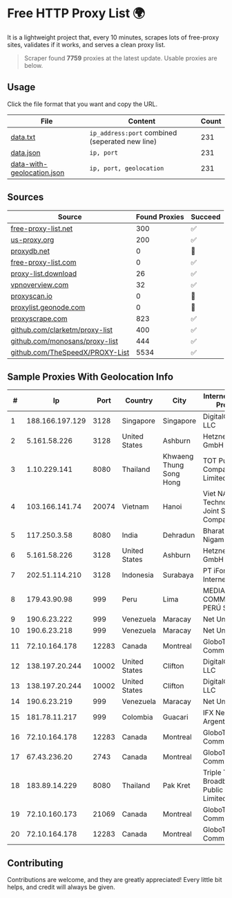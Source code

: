 
# Free HTTP Proxy List 🌍

It is a lightweight project that, every 10 minutes, scrapes lots of free-proxy sites, validates if it works, and serves a clean proxy list.


> Scraper found **7759** proxies at the latest update. Usable proxies are below.

## Usage

Click the file format that you want and copy the URL.


|File|Content|Count|
|----|-------|-----|
|[data.txt](https://raw.githubusercontent.com/themiralay/Proxy-List-World/master/data.txt)|`ip_address:port` combined (seperated new line)|231|
|[data.json](https://raw.githubusercontent.com/themiralay/Proxy-List-World/master/data.json)|`ip, port`|231|
|[data-with-geolocation.json](https://raw.githubusercontent.com/themiralay/Proxy-List-World/master/data-with-geolocation.json)|`ip, port, geolocation`|231|

## Sources

|Source|Found Proxies|Succeed|
|------|-------------|-------|
|[free-proxy-list.net](https://free-proxy-list.net)|300|✅|
|[us-proxy.org](https://www.us-proxy.org)|200|✅|
|[proxydb.net](http://proxydb.net)|0|🚫|
|[free-proxy-list.com](https://free-proxy-list.com/?page=&port=&type%5B%5D=http&type%5B%5D=https&up_time=0&search=Search)|0|✅|
|[proxy-list.download](https://www.proxy-list.download/HTTP)|26|✅|
|[vpnoverview.com](https://vpnoverview.com/privacy/anonymous-browsing/free-proxy-servers)|32|✅|
|[proxyscan.io](https://www.proxyscan.io)|0|🚫|
|[proxylist.geonode.com](https://proxylist.geonode.com/api/proxy-list?limit=300&page=1&sort_by=lastChecked&sort_type=desc&protocols=http,https)|0|🚫|
|[proxyscrape.com](https://api.proxyscrape.com/v2/?request=displayproxies&protocol=http&timeout=10000&country=all&ssl=all&anonymity=all)|823|✅|
|[github.com/clarketm/proxy-list](https://raw.githubusercontent.com/clarketm/proxy-list/master/proxy-list-raw.txt)|400|✅|
|[github.com/monosans/proxy-list](https://raw.githubusercontent.com/monosans/proxy-list/main/proxies/http.txt)|444|✅|
|[github.com/TheSpeedX/PROXY-List](https://raw.githubusercontent.com/TheSpeedX/PROXY-List/master/http.txt)|5534|✅|


## Sample Proxies With Geolocation Info

|#|Ip|Port|Country|City|Internet Service Provider|
|-|--|----|-------|----|-------------------------|
|1|188.166.197.129|3128|Singapore|Singapore|DigitalOcean, LLC|
|2|5.161.58.226|3128|United States|Ashburn|Hetzner Online GmbH|
|3|1.10.229.141|8080|Thailand|Khwaeng Thung Song Hong|TOT Public Company Limited|
|4|103.166.141.74|20074|Vietnam|Hanoi|Viet NAM Cloud Technology Joint Stock Company|
|5|117.250.3.58|8080|India|Dehradun|Bharat Sanchar Nigam Ltd|
|6|5.161.58.226|3128|United States|Ashburn|Hetzner Online GmbH|
|7|202.51.114.210|3128|Indonesia|Surabaya|PT iForte Global Internet|
|8|179.43.90.98|999|Peru|Lima|MEDIA COMMERCE PERÚ S.A.C|
|9|190.6.23.222|999|Venezuela|Maracay|Net Uno|
|10|190.6.23.218|999|Venezuela|Maracay|Net Uno|
|11|72.10.164.178|12283|Canada|Montreal|GloboTech Communications|
|12|138.197.20.244|10002|United States|Clifton|DigitalOcean, LLC|
|13|138.197.20.244|10002|United States|Clifton|DigitalOcean, LLC|
|14|190.6.23.219|999|Venezuela|Maracay|Net Uno|
|15|181.78.11.217|999|Colombia|Guacari|IFX Networks Argentina S.R.L|
|16|72.10.164.178|12283|Canada|Montreal|GloboTech Communications|
|17|67.43.236.20|2743|Canada|Montreal|GloboTech Communications|
|18|183.89.14.229|8080|Thailand|Pak Kret|Triple T Broadband Public Company Limited|
|19|72.10.160.173|21069|Canada|Montreal|GloboTech Communications|
|20|72.10.164.178|12283|Canada|Montreal|GloboTech Communications|



## Contributing

Contributions are welcome, and they are greatly appreciated! Every
little bit helps, and credit will always be given.

